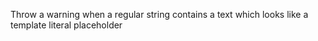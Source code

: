 Throw a warning when a regular string contains a text which looks like a template literal placeholder
